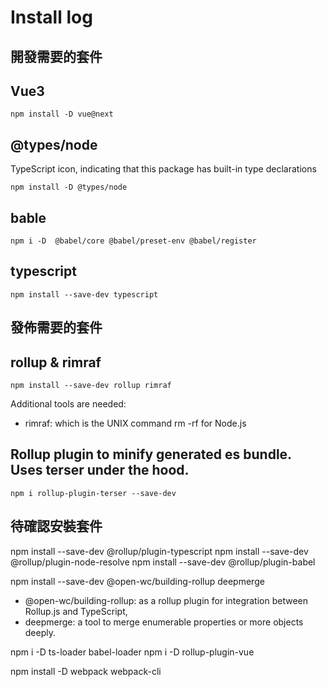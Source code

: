 # Install log

## 開發需要的套件
## Vue3
```
npm install -D vue@next 
```
## @types/node
TypeScript icon, indicating that this package has built-in type declarations
```
npm install -D @types/node
```
## bable
```
npm i -D  @babel/core @babel/preset-env @babel/register 
```
## typescript 
```
npm install --save-dev typescript
```
## 發佈需要的套件
## rollup & rimraf 
```
npm install --save-dev rollup rimraf 
```
Additional tools are needed:
- rimraf: which is the UNIX command rm -rf for Node.js
## Rollup plugin to minify generated es bundle. Uses terser under the hood.
```
npm i rollup-plugin-terser --save-dev
```

## 待確認安裝套件

npm install --save-dev @rollup/plugin-typescript 
npm install --save-dev @rollup/plugin-node-resolve 
npm install --save-dev @rollup/plugin-babel 

npm install --save-dev @open-wc/building-rollup deepmerge
- @open-wc/building-rollup: as a rollup plugin for integration between Rollup.js and TypeScript,
- deepmerge: a tool to merge enumerable properties or more objects deeply.

npm i -D ts-loader babel-loader
npm i -D rollup-plugin-vue






npm install -D webpack webpack-cli